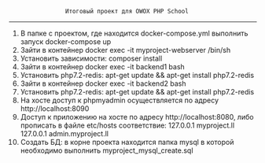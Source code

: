                     Итоговый проект для OWOX PHP School
________________________________________________________________________________
1. В папке с проектом, где находится docker-compose.yml выполнить 
запуск docker-compose up
2. Зайти в контейнер docker exec -it myproject-webserver /bin/sh
3. Установить зависимости: composer install
4. Зайти в контейнер docker exec -it backend1 bash
5. Установить php7.2-redis: apt-get update && apt-get install php7.2-redis
6. Зайти в контейнер docker exec -it backend2 bash
7. Установить php7.2-redis: apt-get update && apt-get install php7.2-redis
8. На хосте доступ к phpmyadmin осуществляется по адресу http://localhost:8090
9. Доступ к приложению на хосте по адресу http://localhost:8080, либо прописать в файле etc/hosts соответствие:
    127.0.0.1 myproject.ll
    127.0.0.1 admin.myproject.ll
10. Создать БД: в корне проекта находится папка mysql в которой необходимо выполнить myproject_mysql_create.sql
